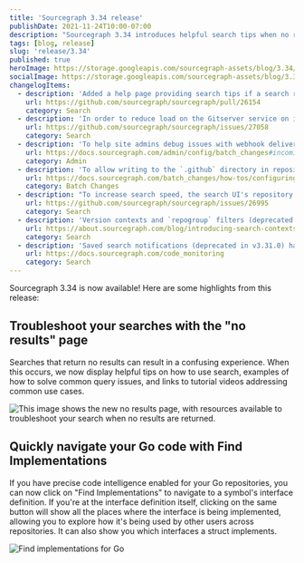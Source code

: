 ```yaml
---
title: 'Sourcegraph 3.34 release'
publishDate: 2021-11-24T10:00-07:00
description: "Sourcegraph 3.34 introduces helpful search tips when no results are returned, along with 'Find Implementations' support for Go."
tags: [blog, release]
slug: 'release/3.34'
published: true
heroImage: https://storage.googleapis.com/sourcegraph-assets/blog/3.34/sourcegraph-3-34-release.png
socialImage: https://storage.googleapis.com/sourcegraph-assets/blog/3.34/sourcegraph-3-34-release.png
changelogItems:
  - description: 'Added a help page providing search tips if a search returns no results, making it easier to troubleshoot your query.'
    url: https://github.com/sourcegraph/sourcegraph/pull/26154
    category: Search
  - description: 'In order to reduce load on the Gitserver service on installations with a large number of repositories, the search indexer only polls repositories that have been marked as changed. If you notice index staleness you can try disabling by setting the environment variable `SRC_SEARCH_INDEXER_EFFICIENT_POLLING_DISABLED` on `sourcegraph-frontend`.'
    url: https://github.com/sourcegraph/sourcegraph/issues/27058
    category: Search
  - description: 'To help site admins debug issues with webhook delivery, we have added logging of incoming Batch Changes webhooks. By default, sites without encryption will log webhooks for three days and sites with encryption will not log webhooks.'
    url: https://docs.sourcegraph.com/admin/config/batch_changes#incoming-webhooks
    category: Admin
  - description: 'To allow writing to the `.github` directory in repositories, Batch Changes now requests the `workflow` scope on GitHub personal access tokens. If you have already configured a GitHub PAT for Batch Changes, we suggest adding this scope.'
    url: https://docs.sourcegraph.com/batch_changes/how-tos/configuring_credentials
    category: Batch Changes
  - description: "To increase search speed, the search UI's repository count and the GraphQL API's `search().repositories`/`search().repositoriesCount` have changed semantics from being the set of searchable repositories to the set of repositories with matches. In a future release, we’ll introduce separate fields for searchable repositories."
    url: https://github.com/sourcegraph/sourcegraph/issues/26995
    category: Search
  - description: 'Version contexts and `repogroup` filters (deprecated in v3.33) have been removed in favor of search contexts.'
    url: https://about.sourcegraph.com/blog/introducing-search-contexts/
    category: Search
  - description: 'Saved search notifications (deprecated in v3.31.0) have been removed in favor of code monitoring.'
    url: https://docs.sourcegraph.com/code_monitoring
    category: Search
---
```


Sourcegraph 3.34 is now available! Here are some highlights from this release:

## Troubleshoot your searches with the "no results" page

Searches that return no results can result in a confusing experience. When this occurs, we now display helpful tips on how to use search, examples of how to solve common query issues, and links to tutorial videos addressing common use cases.
<div className="d-flex">
<img className="blog-image" title="No results page" alt="This image shows the new no results page, with resources available to troubleshoot your search when no results are returned." src="https://storage.googleapis.com/sourcegraph-assets/blog/3.34/no_results_page.png"/>
</div>

## Quickly navigate your Go code with Find Implementations

If you have precise code intelligence enabled for your Go repositories, you can now click on "Find Implementations" to navigate to a symbol's interface definition. If you're at the interface definition itself, clicking on the same button will show all the places where the interface is being implemented, allowing you to explore how it's being used by other users across repositories. It can also show you which interfaces a struct implements.
<div className="d-flex">
<img className="blog-image" title="Find implementations for Go" alt="Find implementations for Go" src="https://user-images.githubusercontent.com/1657213/142938393-7aed0c41-28b8-4cab-bf0d-2f9fd7f1078c.png"/>
</div>
